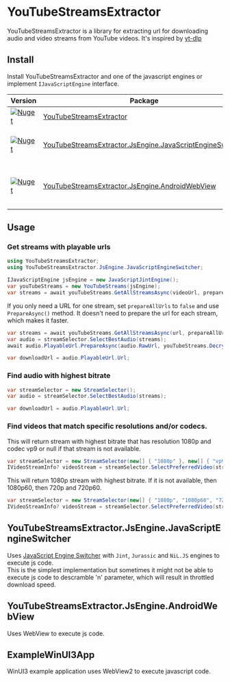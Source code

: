 # YouTubeStreamsExtractor

YouTubeStreamsExtractor is a library for extracting url for downloading audio and video streams from YouTube videos. It's inspired by [yt-dlp](https://github.com/yt-dlp/yt-dlp)

## Install

Install YouTubeStreamsExtractor and one of the javascript engines or implement `IJavaScriptEngine` interface.

| Version | Package | Description |
| ------- | ------- | ----------- |
| [![Nuget](https://img.shields.io/nuget/v/YouTubeStreamsExtractor)](https://www.nuget.org/packages/YouTubeStreamsExtractor) | [YouTubeStreamsExtractor](https://www.nuget.org/packages/YouTubeStreamsExtractor) | .NET 8 Library |
| [![Nuget](https://img.shields.io/nuget/v/YouTubeStreamsExtractor.JsEngine.JavaScriptEngineSwitcher)](https://www.nuget.org/packages/YouTubeStreamsExtractor.JsEngine.JavaScriptEngineSwitcher) | [YouTubeStreamsExtractor.JsEngine.JavaScriptEngineSwitcher](https://www.nuget.org/packages/YouTubeStreamsExtractor.JsEngine.JavaScriptEngineSwitcher) | javascript engine, .NET 8 Library |
| [![Nuget](https://img.shields.io/nuget/v/YouTubeStreamsExtractor.JsEngine.AndroidWebView)](https://www.nuget.org/packages/YouTubeStreamsExtractor.JsEngine.AndroidWebView) | [YouTubeStreamsExtractor.JsEngine.AndroidWebView](https://www.nuget.org/packages/YouTubeStreamsExtractor.JsEngine.AndroidWebView) | javascript engine, .NET 8 Android Library |

## Usage

### Get streams with playable urls
```c#
using YouTubeStreamsExtractor;
using YouTubeStreamsExtractor.JsEngine.JavaScriptEngineSwitcher;

IJavaScriptEngine jsEngine = new JavaScriptJintEngine();
var youTubeStreams = new YouTubeStreams(jsEngine);
var streams = await youTubeStreams.GetAllStreamsAsync(videoUrl, prepareAllUrls: true);
```

If you only need a URL for one stream, set `prepareAllUrls` to `false` and use `PrepareAsync()` method. 
It doesn't need to prepare the url for each stream, which makes it faster.
```c#
var streams = await youTubeStreams.GetAllStreamsAsync(url, prepareAllUrls: false);
var audio = streamSelector.SelectBestAudio(streams);
await audio.PlayableUrl.PrepareAsync(audio.RawUrl, youTubeStreams.Decryptor);

var downloadUrl = audio.PlayableUrl.Url;
```

### Find audio with highest bitrate
```c#
var streamSelector = new StreamSelector();
var audio = streamSelector.SelectBestAudio(streams);

var downloadUrl = audio.PlayableUrl.Url;
```

### Find videos that match specific resolutions and/or codecs.

This will return stream with highest bitrate that has resolution 1080p and codec vp9 or null if that stream is not available.
```c#
var streamSelector = new StreamSelector(new[] { "1080p" }, new[] { "vp9" });
IVideoStreamInfo? videoStream = streamSelector.SelectPreferredVideo(streams);
```

This will return 1080p stream with highest bitrate. If it is not available, then 1080p60, then 720p and 720p60.
```c#
var streamSelector = new StreamSelector(new[] { "1080p", "1080p60", "720p", "720p60" });
IVideoStreamInfo? videoStream = streamSelector.SelectPreferredVideo(streams);
```

## YouTubeStreamsExtractor.JsEngine.JavaScriptEngineSwitcher
Uses [JavaScript Engine Switcher](https://github.com/Taritsyn/JavaScriptEngineSwitcher) with `Jint`, `Jurassic` and `NiL.JS` engines to execute js code.  
This is the simplest implementation but sometimes it might not be able to execute js code to descramble 'n' parameter, which will result in throttled download speed.

## YouTubeStreamsExtractor.JsEngine.AndroidWebView
Uses WebView to execute js code.

## ExampleWinUI3App
WinUI3 example application uses WebView2 to execute javascript code.
